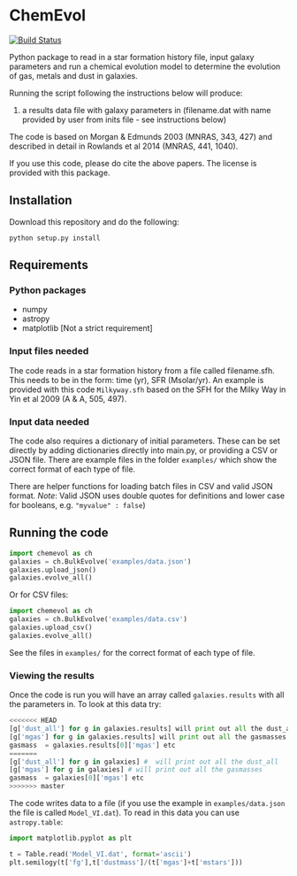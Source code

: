 # ChemEvol
[![Build Status](https://travis-ci.org/zemogle/chemevol.svg?branch=master)](https://travis-ci.org/zemogle/chemevol)

Python package to read in a star formation history file, input galaxy parameters and run a chemical evolution model to determine the evolution of gas, metals and dust in galaxies.

Running the script following the instructions below will produce:

1. a results data file with galaxy parameters in (filename.dat with name provided
  by user from inits file - see instructions below)

The code is based on Morgan & Edmunds 2003 (MNRAS, 343, 427)
and described in detail in Rowlands et al 2014 (MNRAS, 441, 1040).

If you use this code, please do cite the above papers.  The license is provided with this package.

## Installation

Download this repository and do the following:
```
python setup.py install
```

## Requirements

### Python packages
- numpy
- astropy
- matplotlib [Not a strict requirement]

### Input files needed
The code reads in a star formation history from a file called filename.sfh.  This needs to be in the form: time (yr), SFR (Msolar/yr).    An example is provided with this code `Milkyway.sfh` based on the SFH for the Milky Way in Yin et al 2009 (A & A, 505, 497).

### Input data needed
The code also requires a dictionary of initial parameters. These can be set directly by adding dictionaries directly into main.py, or providing a CSV or JSON file.  There are example files in the folder `examples/` which show the correct format of each type of file.

There are helper functions for loading batch files in CSV and valid JSON format.
*Note*: Valid JSON uses double quotes for definitions and lower case for booleans, e.g. `"myvalue" : false`)

## Running the code


```python
import chemevol as ch
galaxies = ch.BulkEvolve('examples/data.json')
galaxies.upload_json()
galaxies.evolve_all()
```
Or for CSV files:
```python
import chemevol as ch
galaxies = ch.BulkEvolve('examples/data.csv')
galaxies.upload_csv()
galaxies.evolve_all()
```
See the files in `examples/` for the correct format of each type of file.

### Viewing the results
Once the code is run you will have an array called `galaxies.results` with all the parameters in.  To look at this data try:
```python
<<<<<<< HEAD
[g['dust_all'] for g in galaxies.results] will print out all the dust_all
[g['mgas'] for g in galaxies.results] will print out all the gasmasses
gasmass  = galaxies.results[0]['mgas'] etc
=======
[g['dust_all'] for g in galaxies] #  will print out all the dust_all
[g['mgas'] for g in galaxies] # will print out all the gasmasses
gasmass  = galaxies[0]['mgas'] etc
>>>>>>> master
```

The code writes data to a file (if you use the example in `examples/data.json` the file is called `Model_VI.dat`).  To read in this data you can use `astropy.table`:
```python
import matplotlib.pyplot as plt

t = Table.read('Model_VI.dat', format='ascii')
plt.semilogy(t['fg'],t['dustmass']/(t['mgas']+t['mstars']))
```
